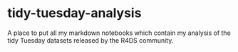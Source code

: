 # tidy-tuesday-analysis
A place to put all my markdown notebooks which contain my analysis of the tidy Tuesday datasets released by the R4DS community. 
